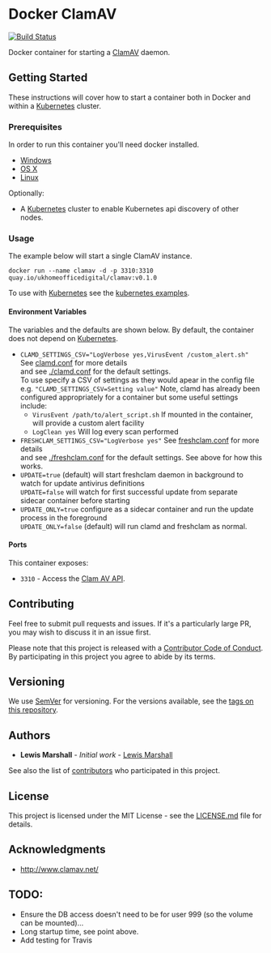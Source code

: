 # Docker ClamAV

[![Build Status](https://travis-ci.org/UKHomeOffice/docker-clamav.svg?branch=master)](https://travis-ci.org/UKHomeOffice/docker-clamav)

Docker container for starting a [ClamAV](http://www.clamav.net/) daemon.

## Getting Started

These instructions will cover how to start a container both in Docker and within a [Kubernetes](http://kubernetes.io/) cluster.

### Prerequisites

In order to run this container you'll need docker installed.

* [Windows](https://docs.docker.com/windows/started)
* [OS X](https://docs.docker.com/mac/started/)
* [Linux](https://docs.docker.com/linux/started/)

Optionally:

* A [Kubernetes](http://kubernetes.io/) cluster to enable Kubernetes api discovery of other nodes.

### Usage

The example below will start a single ClamAV instance.

```
docker run --name clamav -d -p 3310:3310 quay.io/ukhomeofficedigital/clamav:v0.1.0
```

To use with [Kubernetes](http://kubernetes.io/) see the [kubernetes examples](examples/kubernetes.md).


#### Environment Variables

The variables and the defaults are shown below.
By default, the container does not depend on [Kubernetes](http://kubernetes.io/). 

* `CLAMD_SETTINGS_CSV="LogVerbose yes,VirusEvent /custom_alert.sh"` See [clamd.conf](http://linux.die.net/man/5/clamd.conf) for more details  
  and see [./clamd.conf](./clamd.conf) for the default settings.  
  To use specify a CSV of settings as they would apear in the config file e.g. `"CLAMD_SETTINGS_CSV=Setting value"`
  Note, clamd has already been configured appropriately for a container but some useful settings include:    
  * `VirusEvent /path/to/alert_script.sh` If mounted in the container, will provide a custom alert facility
  * `LogClean yes` Will log every scan performed
* `FRESHCLAM_SETTINGS_CSV="LogVerbose yes"` See [freshclam.conf](http://linux.die.net/man/5/freshclam.conf) for more details  
  and see [./freshclam.conf](freshclam.conf) for the default settings. See above for how this works.  
* `UPDATE=true` (default) will start freshclam daemon in background to watch for update antivirus definitions  
  `UPDATE=false` will watch for first successful update from separate sidecar container before starting
* `UPDATE_ONLY=true` configure as a sidecar container and run the update process in the foreground  
  `UPDATE_ONLY=false` (default) will run clamd and freshclam as normal.  
  
#### Ports

This container exposes:

* `3310` - Access the [Clam AV API](http://linux.die.net/man/8/clamd).

## Contributing

Feel free to submit pull requests and issues. If it's a particularly large PR, you may wish to discuss
it in an issue first.

Please note that this project is released with a [Contributor Code of Conduct](code_of_conduct.md). 
By participating in this project you agree to abide by its terms.

## Versioning

We use [SemVer](http://semver.org/) for versioning. For the versions available, see the 
[tags on this repository](https://github.com/UKHomeOffice/docker-clamav/tags). 

## Authors

* **Lewis Marshall** - *Initial work* - [Lewis Marshall](https://github.com/LewisMarshall)

See also the list of [contributors](https://github.com/UKHomeOffice/docker-clamav/contributors) who 
participated in this project.

## License

This project is licensed under the MIT License - see the [LICENSE.md](LICENSE.md) file for details.

## Acknowledgments

* http://www.clamav.net/

## TODO:

* Ensure the DB access doesn't need to be for user 999 (so the volume can be mounted)...
* Long startup time, see point above.
* Add testing for Travis